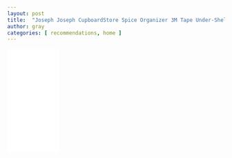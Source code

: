 ```yaml
---
layout: post
title:  "Joseph Joseph CupboardStore Spice Organizer 3M Tape Under-Shelf Pull Out Drawer Storage for Cabinet, One-size, Gray/White"
author: gray
categories: [ recommendations, home ]
---
```


<iframe sandbox="allow-popups allow-scripts allow-modals allow-forms allow-same-origin" style="width:120px;height:240px;" marginwidth="0" marginheight="0" scrolling="no" frameborder="0" src="//ws-na.amazon-adsystem.com/widgets/q?ServiceVersion=20070822&OneJS=1&Operation=GetAdHtml&MarketPlace=US&source=ss&ref=as_ss_li_til&ad_type=product_link&tracking_id=grayinfilm-20&language=en_US&marketplace=amazon&region=US&placement=B07R4P8JT6&asins=B07R4P8JT6&linkId=178fd1ddf020a4979ffaa6854b8045e5&show_border=true&link_opens_in_new_window=true"></iframe>
